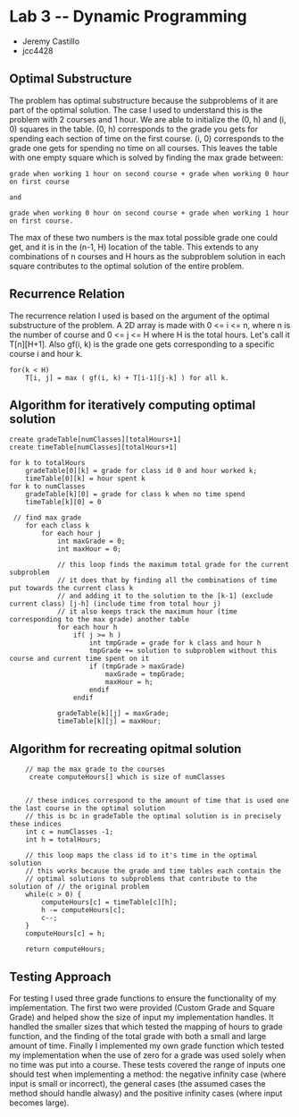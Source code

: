 # Lab 3 -- Dynamic Programming

* Jeremy Castillo
* jcc4428

## Optimal Substructure

The problem has optimal substructure because the subproblems of it are part of the optimal solution. The case I used to understand this is the problem with 2 courses and 1 hour. We are able to initialize the (0, h) and (i, 0) squares in the table. (0, h) corresponds to the grade you gets for spending each section of time on the first course. (i, 0) corresponds to the grade one gets for spending no time on all courses. This leaves the table with one empty square which is solved by finding the max grade between:
    
    grade when working 1 hour on second course + grade when working 0 hour on first course

    and
    
    grade when working 0 hour on second course + grade when working 1 hour on first course.

The max of these two numbers is the max total possible grade one could get, and it is in the (n-1, H) location of the table. This extends to any combinations of n courses and H hours as the subproblem solution in each square contributes to the optimal solution of the entire problem.

## Recurrence Relation

The recurrence relation I used is based on the argument of the optimal substructure of the problem. A 2D array is made with 0 <= i <= n, where n is the number of course and 0 <= j <= H where H is the total hours. Let's call it T[n][H+1]. Also gf(i, k) is the grade one gets corresponding to a specific course i and hour k.

    for(k < H)
        T[i, j] = max ( gf(i, k) + T[i-1][j-k] ) for all k.

## Algorithm for iteratively computing optimal solution

    create gradeTable[numClasses][totalHours+1]
    create timeTable[numClasses][totalHours+1]

    for k to totalHours 
        gradeTable[0][k] = grade for class id 0 and hour worked k;
        timeTable[0][k] = hour spent k
    for k to numClasses
        gradeTable[k][0] = grade for class k when no time spend
        timeTable[k][0] = 0

     // find max grade
        for each class k
            for each hour j
                int maxGrade = 0;
                int maxHour = 0;

                // this loop finds the maximum total grade for the current subproblem
                // it does that by finding all the combinations of time put towards the current class k
                // and adding it to the solution to the [k-1] (exclude current class) [j-h] (include time from total hour j)
                // it also keeps track the maximum hour (time corresponding to the max grade) another table
                for each hour h
                    if( j >= h ) 
                        int tmpGrade = grade for k class and hour h 
                        tmpGrade += solution to subproblem without this course and current time spent on it
                        if (tmpGrade > maxGrade) 
                            maxGrade = tmpGrade;
                            maxHour = h;
                        endif
                    endif
                
                gradeTable[k][j] = maxGrade;
                timeTable[k][j] = maxHour;
            
        

## Algorithm for recreating opitmal solution
 
        // map the max grade to the courses
         create computeHours[] which is size of numClasses
        

        // these indices correspond to the amount of time that is used one the last course in the optimal solution
        // this is bc in gradeTable the optimal solution is in precisely these indices
        int c = numClasses -1;
        int h = totalHours;

        // this loop maps the class id to it's time in the optimal solution
        // this works because the grade and time tables each contain the 
        // optimal solutions to subproblems that contribute to the solution of // the original problem
        while(c > 0) {
            computeHours[c] = timeTable[c][h];
            h -= computeHours[c];
            c--;
        }
        computeHours[c] = h;

        return computeHours;

## Testing Approach

For testing I used three grade functions to ensure the functionality of my implementation. The first two were provided (Custom Grade and Square Grade) and helped show the size of input my implementation handles. It handled the smaller sizes that which tested the mapping of hours to grade function, and the finding of the total grade with both a small and large amount of time. Finally I implemented my own grade function which tested my implementation when the use of zero for a grade was used solely when no time was put into a course. These tests covered the range of inputs one should test when implementing a method: the negative infinity case (where input is small or incorrect), the general cases (the assumed cases the method should handle alwasy) and the positive infinity cases (where input becomes large).

